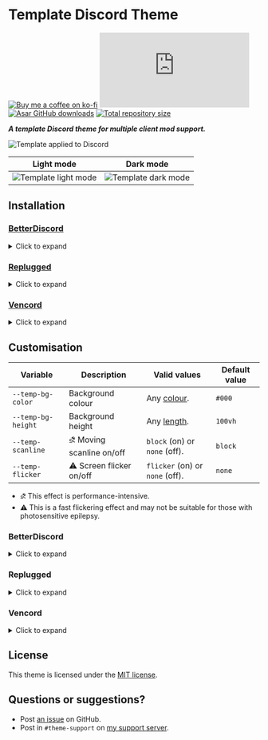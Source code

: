[screenshot]:       https://minidiscordthemes.github.io/Template/preview/preview.avif
[light]:            https://minidiscordthemes.github.io/Template/preview/light.avif
[dark]:             https://minidiscordthemes.github.io/Template/preview/dark.avif

[css-color]:        https://developer.mozilla.org/en-US/docs/Web/CSS/color_value
[css-length]:       https://developer.mozilla.org/en-US/docs/Web/CSS/length

[discord]:          https://discord.gg/uy8nKQVatp

[BetterDiscord]:    https://betterdiscord.app/
[Replugged]:        https://replugged.dev/
[Vencord]:          https://vencord.dev/

[shield-donate]:    https://img.shields.io/badge/Donate-ko--fi-orange?style=flat-square&logo=kofi&logoColor=orange
[ko-fi]:            https://ko-fi.com/saltssaumure "Buy me a coffee!"

[shield-css-dl]:    https://img.shields.io/github/downloads/MiniDiscordThemes/Template/Template.theme.css?color=purple&label=Downloads&style=flat-square
[shield-asar-dl]:   https://img.shields.io/github/downloads/MiniDiscordThemes/Template/net.saltssaumure.Template.asar?color=purple&label=Downloads&style=flat-square
[shield-repo-size]: https://img.shields.io/github/repo-size/MiniDiscordThemes/Template?label=Repository&style=flat-square "Total size"

[github]:           https://github.com/MiniDiscordThemes/Template
[issues]:           https://github.com/MiniDiscordThemes/Template/issues
[license]:          https://github.com/MiniDiscordThemes/Template/blob/main/LICENSE
[.theme.css]:       https://github.com/MiniDiscordThemes/Template/blob/main/Template.theme.css

[release-bd]:       https://betterdiscord.app/theme/?id=000 "BetterDiscord store page"
[release-rp]:       https://replugged.dev/store/net.saltssaumure.Template "Replugged store page"
[release-css-gh]:   https://github.com/MiniDiscordThemes/Template/releases/latest/download/Template.theme.css "Get latest release"
[release-rp-gh]:    https://github.com/MiniDiscordThemes/Template/releases/latest/download/net.saltssaumure.Template.asar "Get latest release"

# Template Discord Theme
[![Buy me a coffee on ko-fi][shield-donate]][ko-fi]
[![CSS GitHub downloads][shield-css-dl]][release-css-gh]
[![Asar GitHub downloads][shield-asar-dl]][release-rp-gh]
[![Total repository size][shield-repo-size]][github]

***A template Discord theme for multiple client mod support.***

![Template applied to Discord][screenshot]

|          Light mode           |          Dark mode          |
| :---------------------------: | :-------------------------: |
| ![Template light mode][light] | ![Template dark mode][dark] |

## Installation

### [BetterDiscord][BetterDiscord]
<details><summary>Click to expand</summary>

1. Download `Template.theme.css`:
    - [BetterDiscord store][release-bd]
    - [GitHub][release-css-gh]
2. Place the file in the themes folder:
    - `Settings` > `BetterDiscord` > `Themes` > `Open Themes Folder`
3. Toggle on the theme card.
</details>

### [Replugged][Replugged]
<details><summary>Click to expand</summary>

#### Automatic
1. Click to install:
    - [Replugged store][release-rp]
#### Manual
1. Download `net.saltssaumure.Template.asar`:
    - [GitHub][release-rp-gh]
2. Place the file in the themes folder:
    - `Settings` > `Replugged` > `Themes` > `Open Themes Folder`
3. Click `Load Missing Themes` and toggle on the theme card.
</details>

### [Vencord][Vencord]
<details><summary>Click to expand</summary>

#### Local
1. Download `Template.theme.css`:
    - [BetterDiscord store][release-bd]
    - [GitHub][release-css-gh]
2. Place the file in the themes folder:
    - `Settings` > `Vencord` > `Themes` > `Local Themes` > `Open Themes Folder`
3. Click `Load missing Themes` and toggle on the theme card.
#### Online
1. Paste the link in `Settings` > `Vencord` > `Themes` > `Online Themes`:
    - `https://minidiscordthemes.github.io/Template/Template.theme.css`
</details>

## Customisation

| Variable           | Description                    | Valid values                    | Default value |
| ------------------ | ------------------------------ | ------------------------------- | ------------- |
| `--temp-bg-color`  | Background colour              | Any [colour][css-color].        | `#000`        |
| `--temp-bg-height` | Background height              | Any [length][css-length].       | `100vh`       |
| `--temp-scanline`  | &#9936; Moving scanline on/off | `block` (on) or `none` (off).   | `block`       |
| `--temp-flicker`   | &#9888; Screen flicker on/off  | `flicker` (on) or `none` (off). | `none`        |

- &#9936; This effect is performance-intensive.
- &#9888; This is a fast flickering effect and may not be suitable for those with photosensitive epilepsy.

### BetterDiscord
<details><summary>Click to expand</summary>

1. Open `Settings` > `BetterDiscord` > `Themes`.
2. Click the pencil icon on this theme.
3. Edit the variable values and save changes.
</details>

### Replugged
<details><summary>Click to expand</summary>

1. Enable `Automatically Apply Quick CSS` in `Settings` > `Replugged` > `General`.
2. Open `Settings` > `Replugged` > `Quick CSS`.
3. Copy and paste lines 15-20 of [`Template.theme.css`][.theme.css].
4. Edit the variable values and save.
</details>

### Vencord
<details><summary>Click to expand</summary>

#### Local
1. `Open Themes Folder` in `Settings` > `Vencord` > `Themes` > `Local Themes`
2. Open `Template.theme.css` with your favourite text editor.
3. Edit the variable values and save.
#### Online
1. `Enable Custom CSS` in `Settings` > `Vencord` > `Vencord` and click `Open QuickCSS File`.
2. Copy and paste lines 15-20 of [`Template.theme.css`][.theme.css].
3. Edit the variable values.
</details>

## License
This theme is licensed under the [MIT license][license].

## Questions or suggestions?
- Post [an issue][issues] on GitHub.
- Post in `#theme-support` on [my support server][discord].